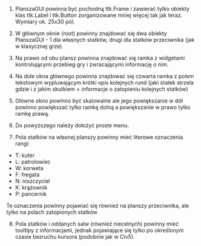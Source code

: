1. PlanszaGUI powinna być pochodną ttk.Frame i zawierać tylko obiekty klas ttk.Label i ttk.Button zorganizowane mniej więcej tak jak teraz. Wymiary ok. 25x30 pól.

2. W głównym oknie (root) powinny znajdować się dwa obiekty PlanszaGUI - 1 dla własnych statków, drugi dla statków przeciwnika (jak w klasycznej grze)

3. Na prawo od obu plansz powinna znajdować się ramka z widgetami kontrolującymi przebieg gry i zwracającymi informację o nim.

4. Na dole okna głównego powinna znajdować się czwarta ramka z polem tekstowym wypluwającym krótki opis kolejnych rund (jaki statek strzela gdzie i z jakim skutkiem + informacje o zatopieniu kolejnych statków)

5. Główne okno powinno być skalowalne ale jego powiększanie w dół powinno powiększać tylko ramkę dolną a powiększanie w prawo tylko ramkę prawą.

6. Do powyższego należy dołożyć proste menu.

7. Pola statków na własnej planszy powinny mieć literowe oznaczenia rangi:

- T: kuter
- L: patrolowiec
- W: korweta
- F: fregata
- N: niszczyciel
- K: krążownik
- P: pancernik

Te oznaczenia powinny pojawiać się również na planszy przeciwnika, ale tylko na polach zatopionych statków

8. Pola statków i oddanych salw (również niecelnych) powinny mieć tooltipy z informacjami, jednak pojawiające się tylko po określonym czasie bezruchu kursora (podobnie jak w Civ5).
